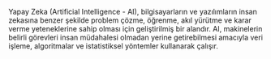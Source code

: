Yapay Zeka (Artificial Intelligence - AI), bilgisayarların ve yazılımların insan zekasına benzer şekilde problem çözme, öğrenme, akıl yürütme ve karar verme yeteneklerine sahip olması için geliştirilmiş bir alandır. AI, makinelerin belirli görevleri insan müdahalesi olmadan yerine getirebilmesi amacıyla veri işleme, algoritmalar ve istatistiksel yöntemler kullanarak çalışır.


